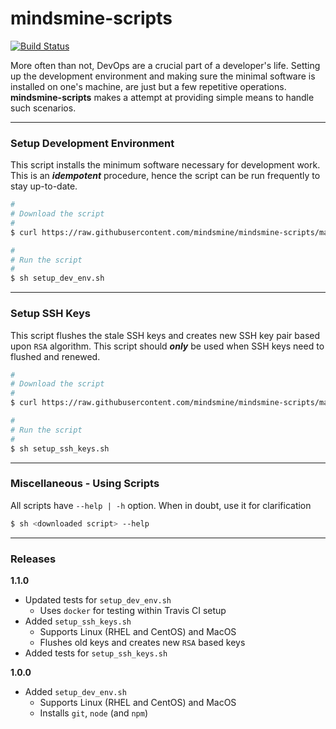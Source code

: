 # mindsmine-scripts #

[![Build Status](https://travis-ci.org/mindsmine/mindsmine-scripts.svg?branch=master)](https://travis-ci.org/mindsmine/mindsmine-scripts)

More often than not, DevOps are a crucial part of a developer's life. Setting up the development environment and making
sure the minimal software is installed on one's machine, are just but a few repetitive operations. **mindsmine-scripts**
makes a attempt at providing simple means to handle such scenarios.

---

### Setup Development Environment ###

This script installs the minimum software necessary for development work. This is an _**idempotent**_ procedure, hence
the script can be run frequently to stay up-to-date.

```bash
#
# Download the script
#
$ curl https://raw.githubusercontent.com/mindsmine/mindsmine-scripts/master/src/setup_dev_env.sh -o setup_dev_env.sh -s

#
# Run the script
#
$ sh setup_dev_env.sh
```

---

### Setup SSH Keys ###

This script flushes the stale SSH keys and creates new SSH key pair based upon `RSA` algorithm. This script should
_**only**_ be used when SSH keys need to flushed and renewed.

```bash
#
# Download the script
#
$ curl https://raw.githubusercontent.com/mindsmine/mindsmine-scripts/master/src/setup_ssh_keys.sh -o setup_ssh_keys.sh -s

#
# Run the script
#
$ sh setup_ssh_keys.sh
```

---

### Miscellaneous - Using Scripts ###

All scripts have ```--help | -h``` option. When in doubt, use it for clarification

```bash
$ sh <downloaded script> --help
```

---

### Releases ###

**1.1.0**
* Updated tests for `setup_dev_env.sh`
  * Uses `docker` for testing within Travis CI setup
* Added `setup_ssh_keys.sh`
  * Supports Linux (RHEL and CentOS) and MacOS
  * Flushes old keys and creates new `RSA` based keys
* Added tests for `setup_ssh_keys.sh`

**1.0.0**
* Added `setup_dev_env.sh`
  * Supports Linux (RHEL and CentOS) and MacOS
  * Installs `git`, `node` (and `npm`) 